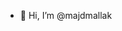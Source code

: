 - 👋 Hi, I’m @majdmallak

<!---
majdmallak/majdmallak is a ✨ special ✨ repository because its `README.md` (this file) appears on your GitHub profile.
You can click the Preview link to take a look at your changes.
--->
